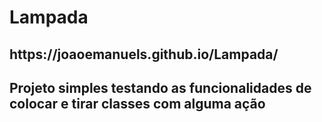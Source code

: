 # Lampada

<h2>https://joaoemanuels.github.io/Lampada/<h2>
<p>Projeto simples testando as funcionalidades de colocar e tirar classes com alguma ação<p>

